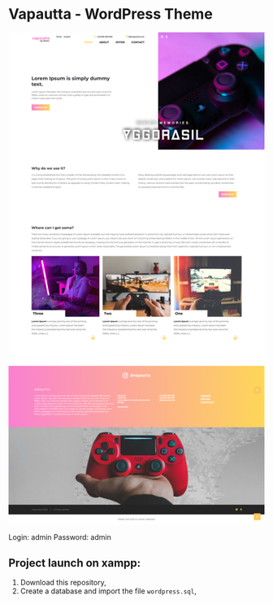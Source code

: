 # Vapautta - WordPress Theme

![My Image](https://github.com/Angir777/vapautta/blob/master/wp-content/themes/szablon/dist/img/screen.jpg)

Login: admin
Password: admin

## Project launch on xampp:
1. Download this repository,
2. Create a database and import the file `wordpress.sql`,
